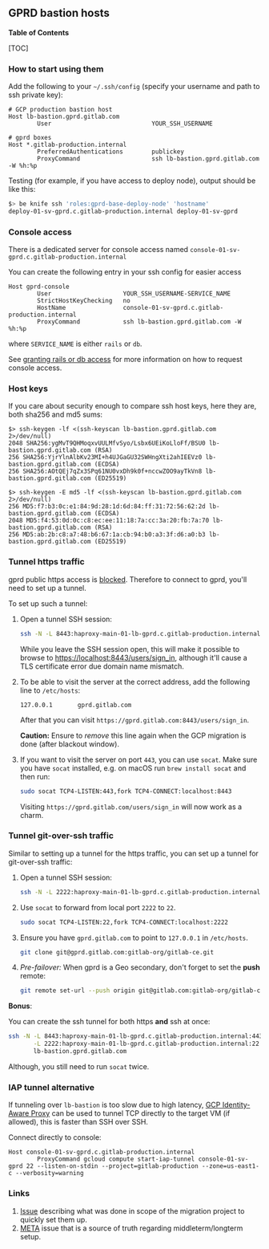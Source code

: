 ## GPRD bastion hosts

**Table of Contents**

[TOC]

### How to start using them

Add the following to your `~/.ssh/config` (specify your username and path to ssh private key):

```
# GCP production bastion host
Host lb-bastion.gprd.gitlab.com
        User                            YOUR_SSH_USERNAME

# gprd boxes
Host *.gitlab-production.internal
        PreferredAuthentications        publickey
        ProxyCommand                    ssh lb-bastion.gprd.gitlab.com -W %h:%p
```

Testing (for example, if you have access to deploy node), output should be like this:

```bash
$> be knife ssh 'roles:gprd-base-deploy-node' 'hostname'
deploy-01-sv-gprd.c.gitlab-production.internal deploy-01-sv-gprd
```

### Console access

There is a dedicated server for console access named
`console-01-sv-gprd.c.gitlab-production.internal`

You can create the following entry in your ssh config for easier access

```
Host gprd-console
        User                    YOUR_SSH_USERNAME-SERVICE_NAME
        StrictHostKeyChecking   no
        HostName                console-01-sv-gprd.c.gitlab-production.internal
        ProxyCommand            ssh lb-bastion.gprd.gitlab.com -W %h:%p
```

where `SERVICE_NAME` is either `rails` or `db`.

See [granting rails or db access](../uncategorized/granting-rails-or-db-access.md) for more
information on how to request console access.

### Host keys

If you care about security enough to compare ssh host keys, here they are, both sha256 and md5 sums:

```
$> ssh-keygen -lf <(ssh-keyscan lb-bastion.gprd.gitlab.com 2>/dev/null)
2048 SHA256:ygMvT9QHMoqxvUULMfvSyo/Lsbx6UEiKoLloFf/BSU0 lb-bastion.gprd.gitlab.com (RSA)
256 SHA256:YjrYlnAlbKv23MI+h4UJGaGU32SWHngXti2ahIEEVz0 lb-bastion.gprd.gitlab.com (ECDSA)
256 SHA256:AOtQEj7qZx3SPq61NU0vxDh9k0f+nccwZOO9ayTkVn8 lb-bastion.gprd.gitlab.com (ED25519)

$> ssh-keygen -E md5 -lf <(ssh-keyscan lb-bastion.gprd.gitlab.com 2>/dev/null)
256 MD5:f7:b3:0c:e1:84:9d:28:1d:6d:84:ff:31:72:56:62:2d lb-bastion.gprd.gitlab.com (ECDSA)
2048 MD5:f4:53:0d:0c:c8:ec:ee:11:18:7a:cc:3a:20:fb:7a:70 lb-bastion.gprd.gitlab.com (RSA)
256 MD5:ab:2b:c8:a7:48:b6:67:1a:cb:94:b0:a3:3f:d6:a0:b3 lb-bastion.gprd.gitlab.com (ED25519)
```

### Tunnel https traffic

gprd public https access is [blocked](https://gitlab.com/gitlab-com/migration/issues/359).
Therefore to connect to gprd, you'll need to set up a tunnel.

To set up such a tunnel:

1. Open a tunnel SSH session:

    ```sh
    ssh -N -L 8443:haproxy-main-01-lb-gprd.c.gitlab-production.internal:443 lb-bastion.gprd.gitlab.com
    ```

    While you leave the SSH session open, this will make it possible to browse to <https://localhost:8443/users/sign_in>,
    although it'll cause a TLS certificate error due domain name mismatch.

1. To be able to visit the server at the correct address, add the following line to `/etc/hosts`:

    ```
    127.0.0.1       gprd.gitlab.com
    ```

    After that you can visit `https://gprd.gitlab.com:8443/users/sign_in`.

    **Caution:** Ensure to _remove_ this line again when the GCP migration is done (after blackout window).

1. If you want to visit the server on port `443`, you can use `socat`.
    Make sure you have `socat` installed, e.g. on macOS run `brew install socat` and then run:

    ```sh
    sudo socat TCP4-LISTEN:443,fork TCP4-CONNECT:localhost:8443
    ```

    Visiting `https://gprd.gitlab.com/users/sign_in` will now work as a charm.

### Tunnel git-over-ssh traffic

Similar to setting up a tunnel for the https traffic, you can set up a
tunnel for git-over-ssh traffic:

1. Open a tunnel SSH session:

    ```sh
    ssh -N -L 2222:haproxy-main-01-lb-gprd.c.gitlab-production.internal:22 lb-bastion.gprd.gitlab.com
    ```

1. Use `socat` to forward from local port `2222` to `22`.

    ```sh
    sudo socat TCP4-LISTEN:22,fork TCP4-CONNECT:localhost:2222
    ```

1. Ensure you have `gprd.gitlab.com` to point to `127.0.0.1` in `/etc/hosts`.

    ```sh
    git clone git@gprd.gitlab.com:gitlab-org/gitlab-ce.git
    ```

1. _Pre-failover:_ When gprd is a Geo secondary, don't forget to set the **push** remote:

    ```sh
    git remote set-url --push origin git@gitlab.com:gitlab-org/gitlab-ce.git
    ```

**Bonus**:

You can create the ssh tunnel for both https **and** ssh at once:

```sh
ssh -N -L 8443:haproxy-main-01-lb-gprd.c.gitlab-production.internal:443 \
       -L 2222:haproxy-main-01-lb-gprd.c.gitlab-production.internal:22 \
       lb-bastion.gprd.gitlab.com
```

Although, you still need to run `socat` twice.

### IAP tunnel alternative

If tunneling over `lb-bastion` is too slow due to high latency, [GCP Identity-Aware Proxy](https://cloud.google.com/iap/) can be used to tunnel TCP directly to the target VM (if allowed), this is faster than SSH over SSH.

Connect directly to console:

```
Host console-01-sv-gprd.c.gitlab-production.internal
        ProxyCommand gcloud compute start-iap-tunnel console-01-sv-gprd 22 --listen-on-stdin --project=gitlab-production --zone=us-east1-c --verbosity=warning
```

### Links

 1. [Issue](https://gitlab.com/gitlab-com/migration/issues/299) describing what was done in scope of the migration project to quickly set them up.
 1. [META](https://gitlab.com/gitlab-com/gl-infra/reliability/-/issues/3995) issue that is a source of truth regarding middleterm/longterm setup.

